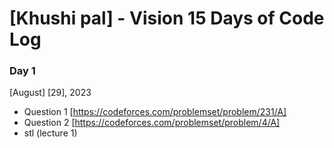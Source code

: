 # [Khushi pal] - Vision 15 Days of Code Log

### Day 1

[August] [29], 2023

- Question 1
  [https://codeforces.com/problemset/problem/231/A]
- Question 2
  [https://codeforces.com/problemset/problem/4/A]
- stl (lecture 1)
